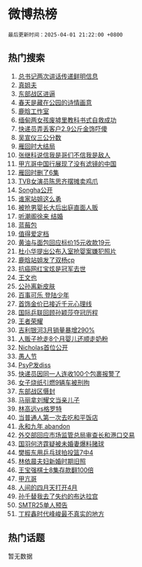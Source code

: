 # 微博热榜

`最后更新时间：2025-04-01 21:22:00 +0800`

## 热门搜索

1. [总书记两次讲话传递鲜明信息](https://m.weibo.cn/search?containerid=100103type%3D1%26t%3D10%26q%3D%23%E6%80%BB%E4%B9%A6%E8%AE%B0%E4%B8%A4%E6%AC%A1%E8%AE%B2%E8%AF%9D%E4%BC%A0%E9%80%92%E9%B2%9C%E6%98%8E%E4%BF%A1%E6%81%AF%23&stream_entry_id=51&isnewpage=1&extparam=seat%3D1%26filter_type%3Drealtimehot%26stream_entry_id%3D51%26c_type%3D51%26dgr%3D0%26cate%3D10103%26q%3D%2523%25E6%2580%25BB%25E4%25B9%25A6%25E8%25AE%25B0%25E4%25B8%25A4%25E6%25AC%25A1%25E8%25AE%25B2%25E8%25AF%259D%25E4%25BC%25A0%25E9%2580%2592%25E9%25B2%259C%25E6%2598%258E%25E4%25BF%25A1%25E6%2581%25AF%2523%26pos%3D0%26display_time%3D1743513719%26pre_seqid%3D1743513719839044503651)
1. [真姐夫](https://m.weibo.cn/search?containerid=100103type%3D1%26t%3D10%26q%3D%E7%9C%9F%E5%A7%90%E5%A4%AB&stream_entry_id=31&isnewpage=1&extparam=seat%3D1%26dgr%3D0%26stream_entry_id%3D31%26flag%3D2%26pos%3D0%26filter_type%3Drealtimehot%26c_type%3D31%26realpos%3D1%26q%3D%25E7%259C%259F%25E5%25A7%2590%25E5%25A4%25AB%26cate%3D5001%26band_rank%3D1%26lcate%3D5001%26display_time%3D1743513719%26pre_seqid%3D1743513719839044503651)
1. [东部战区进逼](https://m.weibo.cn/search?containerid=100103type%3D1%26t%3D10%26q%3D%23%E4%B8%9C%E9%83%A8%E6%88%98%E5%8C%BA%E8%BF%9B%E9%80%BC%23&stream_entry_id=31&isnewpage=1&extparam=seat%3D1%26dgr%3D0%26stream_entry_id%3D31%26flag%3D16%26pos%3D1%26filter_type%3Drealtimehot%26c_type%3D31%26realpos%3D2%26q%3D%2523%25E4%25B8%259C%25E9%2583%25A8%25E6%2588%2598%25E5%258C%25BA%25E8%25BF%259B%25E9%2580%25BC%2523%26cate%3D5001%26band_rank%3D2%26lcate%3D5001%26display_time%3D1743513719%26pre_seqid%3D1743513719839044503651)
1. [春天是藏在公园的诗情画意](https://m.weibo.cn/search?containerid=100103type%3D1%26t%3D10%26q%3D%23%E6%98%A5%E5%A4%A9%E6%98%AF%E8%97%8F%E5%9C%A8%E5%85%AC%E5%9B%AD%E7%9A%84%E8%AF%97%E6%83%85%E7%94%BB%E6%84%8F%23&stream_entry_id=31&isnewpage=1&extparam=seat%3D1%26dgr%3D0%26stream_entry_id%3D31%26flag%3D1%26pos%3D2%26filter_type%3Drealtimehot%26c_type%3D31%26realpos%3D3%26q%3D%2523%25E6%2598%25A5%25E5%25A4%25A9%25E6%2598%25AF%25E8%2597%258F%25E5%259C%25A8%25E5%2585%25AC%25E5%259B%25AD%25E7%259A%2584%25E8%25AF%2597%25E6%2583%2585%25E7%2594%25BB%25E6%2584%258F%2523%26cate%3D5001%26band_rank%3D3%26lcate%3D5001%26display_time%3D1743513719%26pre_seqid%3D1743513719839044503651)
1. [鹿晗工怍室](https://m.weibo.cn/search?containerid=100103type%3D1%26t%3D10%26q%3D%E9%B9%BF%E6%99%97%E5%B7%A5%E6%80%8D%E5%AE%A4&stream_entry_id=31&isnewpage=1&extparam=seat%3D1%26dgr%3D0%26stream_entry_id%3D31%26flag%3D2%26pos%3D3%26filter_type%3Drealtimehot%26c_type%3D31%26realpos%3D4%26q%3D%25E9%25B9%25BF%25E6%2599%2597%25E5%25B7%25A5%25E6%2580%258D%25E5%25AE%25A4%26cate%3D5001%26band_rank%3D4%26lcate%3D5001%26display_time%3D1743513719%26pre_seqid%3D1743513719839044503651)
1. [缅甸两女孩废墟里教科书式自救成功](https://m.weibo.cn/search?containerid=100103type%3D1%26t%3D10%26q%3D%23%E7%BC%85%E7%94%B8%E4%B8%A4%E5%A5%B3%E5%AD%A9%E5%BA%9F%E5%A2%9F%E9%87%8C%E6%95%99%E7%A7%91%E4%B9%A6%E5%BC%8F%E8%87%AA%E6%95%91%E6%88%90%E5%8A%9F%23&stream_entry_id=31&isnewpage=1&extparam=seat%3D1%26dgr%3D0%26stream_entry_id%3D31%26flag%3D1%26pos%3D4%26filter_type%3Drealtimehot%26c_type%3D31%26realpos%3D5%26q%3D%2523%25E7%25BC%2585%25E7%2594%25B8%25E4%25B8%25A4%25E5%25A5%25B3%25E5%25AD%25A9%25E5%25BA%259F%25E5%25A2%259F%25E9%2587%258C%25E6%2595%2599%25E7%25A7%2591%25E4%25B9%25A6%25E5%25BC%258F%25E8%2587%25AA%25E6%2595%2591%25E6%2588%2590%25E5%258A%259F%2523%26cate%3D5001%26band_rank%3D5%26lcate%3D5001%26display_time%3D1743513719%26pre_seqid%3D1743513719839044503651)
1. [快递员弄丢客户2.9公斤金饰吓傻](https://m.weibo.cn/search?containerid=100103type%3D1%26t%3D10%26q%3D%23%E5%BF%AB%E9%80%92%E5%91%98%E5%BC%84%E4%B8%A2%E5%AE%A2%E6%88%B72.9%E5%85%AC%E6%96%A4%E9%87%91%E9%A5%B0%E5%90%93%E5%82%BB%23&stream_entry_id=31&isnewpage=1&extparam=seat%3D1%26dgr%3D0%26stream_entry_id%3D31%26flag%3D0%26pos%3D5%26filter_type%3Drealtimehot%26c_type%3D31%26realpos%3D6%26q%3D%2523%25E5%25BF%25AB%25E9%2580%2592%25E5%2591%2598%25E5%25BC%2584%25E4%25B8%25A2%25E5%25AE%25A2%25E6%2588%25B72.9%25E5%2585%25AC%25E6%2596%25A4%25E9%2587%2591%25E9%25A5%25B0%25E5%2590%2593%25E5%2582%25BB%2523%26cate%3D5001%26band_rank%3D6%26lcate%3D5001%26display_time%3D1743513719%26pre_seqid%3D1743513719839044503651)
1. [吴宣仪三公分数](https://m.weibo.cn/search?containerid=100103type%3D1%26t%3D10%26q%3D%E5%90%B4%E5%AE%A3%E4%BB%AA%E4%B8%89%E5%85%AC%E5%88%86%E6%95%B0&stream_entry_id=31&isnewpage=1&extparam=seat%3D1%26dgr%3D0%26stream_entry_id%3D31%26flag%3D1%26pos%3D6%26filter_type%3Drealtimehot%26c_type%3D31%26realpos%3D7%26q%3D%25E5%2590%25B4%25E5%25AE%25A3%25E4%25BB%25AA%25E4%25B8%2589%25E5%2585%25AC%25E5%2588%2586%25E6%2595%25B0%26cate%3D5001%26band_rank%3D7%26lcate%3D5001%26display_time%3D1743513719%26pre_seqid%3D1743513719839044503651)
1. [雁回时大结局](https://m.weibo.cn/search?containerid=100103type%3D1%26t%3D10%26q%3D%E9%9B%81%E5%9B%9E%E6%97%B6%E5%A4%A7%E7%BB%93%E5%B1%80&stream_entry_id=31&isnewpage=1&extparam=seat%3D1%26dgr%3D0%26stream_entry_id%3D31%26flag%3D0%26pos%3D7%26filter_type%3Drealtimehot%26c_type%3D31%26realpos%3D8%26q%3D%25E9%259B%2581%25E5%259B%259E%25E6%2597%25B6%25E5%25A4%25A7%25E7%25BB%2593%25E5%25B1%2580%26cate%3D5001%26band_rank%3D8%26lcate%3D5001%26display_time%3D1743513719%26pre_seqid%3D1743513719839044503651)
1. [张继科说信我是哥们不信我是敌人](https://m.weibo.cn/search?containerid=100103type%3D1%26t%3D10%26q%3D%23%E5%BC%A0%E7%BB%A7%E7%A7%91%E8%AF%B4%E4%BF%A1%E6%88%91%E6%98%AF%E5%93%A5%E4%BB%AC%E4%B8%8D%E4%BF%A1%E6%88%91%E6%98%AF%E6%95%8C%E4%BA%BA%23&stream_entry_id=31&isnewpage=1&extparam=seat%3D1%26dgr%3D0%26stream_entry_id%3D31%26flag%3D0%26pos%3D8%26filter_type%3Drealtimehot%26c_type%3D31%26realpos%3D9%26q%3D%2523%25E5%25BC%25A0%25E7%25BB%25A7%25E7%25A7%2591%25E8%25AF%25B4%25E4%25BF%25A1%25E6%2588%2591%25E6%2598%25AF%25E5%2593%25A5%25E4%25BB%25AC%25E4%25B8%258D%25E4%25BF%25A1%25E6%2588%2591%25E6%2598%25AF%25E6%2595%258C%25E4%25BA%25BA%2523%26cate%3D5001%26band_rank%3D9%26lcate%3D5001%26display_time%3D1743513719%26pre_seqid%3D1743513719839044503651)
1. [甲亢哥中国行展现了没有滤镜的中国](https://m.weibo.cn/search?containerid=100103type%3D1%26t%3D10%26q%3D%23%E7%94%B2%E4%BA%A2%E5%93%A5%E4%B8%AD%E5%9B%BD%E8%A1%8C%E5%B1%95%E7%8E%B0%E4%BA%86%E6%B2%A1%E6%9C%89%E6%BB%A4%E9%95%9C%E7%9A%84%E4%B8%AD%E5%9B%BD%23&stream_entry_id=31&isnewpage=1&extparam=seat%3D1%26dgr%3D0%26stream_entry_id%3D31%26flag%3D1%26pos%3D9%26filter_type%3Drealtimehot%26c_type%3D31%26realpos%3D10%26q%3D%2523%25E7%2594%25B2%25E4%25BA%25A2%25E5%2593%25A5%25E4%25B8%25AD%25E5%259B%25BD%25E8%25A1%258C%25E5%25B1%2595%25E7%258E%25B0%25E4%25BA%2586%25E6%25B2%25A1%25E6%259C%2589%25E6%25BB%25A4%25E9%2595%259C%25E7%259A%2584%25E4%25B8%25AD%25E5%259B%25BD%2523%26cate%3D5001%26band_rank%3D10%26lcate%3D5001%26display_time%3D1743513719%26pre_seqid%3D1743513719839044503651)
1. [雁回时删了6集](https://m.weibo.cn/search?containerid=100103type%3D1%26t%3D10%26q%3D%E9%9B%81%E5%9B%9E%E6%97%B6%E5%88%A0%E4%BA%866%E9%9B%86&stream_entry_id=31&isnewpage=1&extparam=seat%3D1%26dgr%3D0%26stream_entry_id%3D31%26flag%3D1%26pos%3D10%26filter_type%3Drealtimehot%26c_type%3D31%26realpos%3D11%26q%3D%25E9%259B%2581%25E5%259B%259E%25E6%2597%25B6%25E5%2588%25A0%25E4%25BA%25866%25E9%259B%2586%26cate%3D5001%26band_rank%3D11%26lcate%3D5001%26display_time%3D1743513719%26pre_seqid%3D1743513719839044503651)
1. [TVB女演员陈思齐摆摊卖鸡爪](https://m.weibo.cn/search?containerid=100103type%3D1%26t%3D10%26q%3D%23TVB%E5%A5%B3%E6%BC%94%E5%91%98%E9%99%88%E6%80%9D%E9%BD%90%E6%91%86%E6%91%8A%E5%8D%96%E9%B8%A1%E7%88%AA%23&stream_entry_id=31&isnewpage=1&extparam=seat%3D1%26dgr%3D0%26stream_entry_id%3D31%26flag%3D1%26pos%3D11%26filter_type%3Drealtimehot%26c_type%3D31%26realpos%3D12%26q%3D%2523TVB%25E5%25A5%25B3%25E6%25BC%2594%25E5%2591%2598%25E9%2599%2588%25E6%2580%259D%25E9%25BD%2590%25E6%2591%2586%25E6%2591%258A%25E5%258D%2596%25E9%25B8%25A1%25E7%2588%25AA%2523%26cate%3D5001%26band_rank%3D12%26lcate%3D5001%26display_time%3D1743513719%26pre_seqid%3D1743513719839044503651)
1. [Songha公开](https://m.weibo.cn/search?containerid=100103type%3D1%26t%3D10%26q%3DSongha%E5%85%AC%E5%BC%80&stream_entry_id=31&isnewpage=1&extparam=seat%3D1%26dgr%3D0%26stream_entry_id%3D31%26flag%3D0%26pos%3D12%26filter_type%3Drealtimehot%26c_type%3D31%26realpos%3D13%26q%3DSongha%25E5%2585%25AC%25E5%25BC%2580%26cate%3D5001%26band_rank%3D13%26lcate%3D5001%26display_time%3D1743513719%26pre_seqid%3D1743513719839044503651)
1. [谁家站姐这么勇](https://m.weibo.cn/search?containerid=100103type%3D1%26t%3D10%26q%3D%E8%B0%81%E5%AE%B6%E7%AB%99%E5%A7%90%E8%BF%99%E4%B9%88%E5%8B%87&stream_entry_id=31&isnewpage=1&extparam=seat%3D1%26dgr%3D0%26stream_entry_id%3D31%26flag%3D0%26pos%3D13%26filter_type%3Drealtimehot%26c_type%3D31%26realpos%3D14%26q%3D%25E8%25B0%2581%25E5%25AE%25B6%25E7%25AB%2599%25E5%25A7%2590%25E8%25BF%2599%25E4%25B9%2588%25E5%258B%2587%26cate%3D5001%26band_rank%3D14%26lcate%3D5001%26display_time%3D1743513719%26pre_seqid%3D1743513719839044503651)
1. [被抢男婴长大后出庭直面人贩](https://m.weibo.cn/search?containerid=100103type%3D1%26t%3D10%26q%3D%23%E8%A2%AB%E6%8A%A2%E7%94%B7%E5%A9%B4%E9%95%BF%E5%A4%A7%E5%90%8E%E5%87%BA%E5%BA%AD%E7%9B%B4%E9%9D%A2%E4%BA%BA%E8%B4%A9%23&stream_entry_id=31&isnewpage=1&extparam=seat%3D1%26dgr%3D0%26stream_entry_id%3D31%26flag%3D1%26pos%3D14%26filter_type%3Drealtimehot%26c_type%3D31%26realpos%3D15%26q%3D%2523%25E8%25A2%25AB%25E6%258A%25A2%25E7%2594%25B7%25E5%25A9%25B4%25E9%2595%25BF%25E5%25A4%25A7%25E5%2590%258E%25E5%2587%25BA%25E5%25BA%25AD%25E7%259B%25B4%25E9%259D%25A2%25E4%25BA%25BA%25E8%25B4%25A9%2523%26cate%3D5001%26band_rank%3D15%26lcate%3D5001%26display_time%3D1743513719%26pre_seqid%3D1743513719839044503651)
1. [听潮阁徐来 结婚](https://m.weibo.cn/search?containerid=100103type%3D1%26t%3D10%26q%3D%E5%90%AC%E6%BD%AE%E9%98%81%E5%BE%90%E6%9D%A5+%E7%BB%93%E5%A9%9A&stream_entry_id=31&isnewpage=1&extparam=seat%3D1%26dgr%3D0%26stream_entry_id%3D31%26flag%3D0%26pos%3D15%26filter_type%3Drealtimehot%26c_type%3D31%26realpos%3D16%26q%3D%25E5%2590%25AC%25E6%25BD%25AE%25E9%2598%2581%25E5%25BE%2590%25E6%259D%25A5%2520%25E7%25BB%2593%25E5%25A9%259A%26cate%3D5001%26band_rank%3D16%26lcate%3D5001%26display_time%3D1743513719%26pre_seqid%3D1743513719839044503651)
1. [蓝莓包](https://m.weibo.cn/search?containerid=100103type%3D1%26t%3D10%26q%3D%E8%93%9D%E8%8E%93%E5%8C%85&stream_entry_id=31&isnewpage=1&extparam=seat%3D1%26dgr%3D0%26stream_entry_id%3D31%26flag%3D1%26pos%3D16%26filter_type%3Drealtimehot%26c_type%3D31%26realpos%3D17%26q%3D%25E8%2593%259D%25E8%258E%2593%25E5%258C%2585%26cate%3D5001%26band_rank%3D17%26lcate%3D5001%26display_time%3D1743513719%26pre_seqid%3D1743513719839044503651)
1. [值得爱定档](https://m.weibo.cn/search?containerid=100103type%3D1%26t%3D10%26q%3D%23%E5%80%BC%E5%BE%97%E7%88%B1%E5%AE%9A%E6%A1%A3%23&stream_entry_id=31&isnewpage=1&extparam=seat%3D1%26dgr%3D0%26stream_entry_id%3D31%26flag%3D1%26pos%3D17%26filter_type%3Drealtimehot%26c_type%3D31%26realpos%3D18%26q%3D%2523%25E5%2580%25BC%25E5%25BE%2597%25E7%2588%25B1%25E5%25AE%259A%25E6%25A1%25A3%2523%26cate%3D5001%26band_rank%3D18%26lcate%3D5001%26display_time%3D1743513719%26pre_seqid%3D1743513719839044503651)
1. [黄油与面包回应标价15元收款19元](https://m.weibo.cn/search?containerid=100103type%3D1%26t%3D10%26q%3D%23%E9%BB%84%E6%B2%B9%E4%B8%8E%E9%9D%A2%E5%8C%85%E5%9B%9E%E5%BA%94%E6%A0%87%E4%BB%B715%E5%85%83%E6%94%B6%E6%AC%BE19%E5%85%83%23&stream_entry_id=31&isnewpage=1&extparam=seat%3D1%26dgr%3D0%26stream_entry_id%3D31%26flag%3D0%26pos%3D18%26filter_type%3Drealtimehot%26c_type%3D31%26realpos%3D19%26q%3D%2523%25E9%25BB%2584%25E6%25B2%25B9%25E4%25B8%258E%25E9%259D%25A2%25E5%258C%2585%25E5%259B%259E%25E5%25BA%2594%25E6%25A0%2587%25E4%25BB%25B715%25E5%2585%2583%25E6%2594%25B6%25E6%25AC%25BE19%25E5%2585%2583%2523%26cate%3D5001%26band_rank%3D19%26lcate%3D5001%26display_time%3D1743513719%26pre_seqid%3D1743513719839044503651)
1. [杜小华提出公布入室抢婴案嫌犯照片](https://m.weibo.cn/search?containerid=100103type%3D1%26t%3D10%26q%3D%23%E6%9D%9C%E5%B0%8F%E5%8D%8E%E6%8F%90%E5%87%BA%E5%85%AC%E5%B8%83%E5%85%A5%E5%AE%A4%E6%8A%A2%E5%A9%B4%E6%A1%88%E5%AB%8C%E7%8A%AF%E7%85%A7%E7%89%87%23&stream_entry_id=31&isnewpage=1&extparam=seat%3D1%26dgr%3D0%26stream_entry_id%3D31%26flag%3D1%26pos%3D19%26filter_type%3Drealtimehot%26c_type%3D31%26realpos%3D20%26q%3D%2523%25E6%259D%259C%25E5%25B0%258F%25E5%258D%258E%25E6%258F%2590%25E5%2587%25BA%25E5%2585%25AC%25E5%25B8%2583%25E5%2585%25A5%25E5%25AE%25A4%25E6%258A%25A2%25E5%25A9%25B4%25E6%25A1%2588%25E5%25AB%258C%25E7%258A%25AF%25E7%2585%25A7%25E7%2589%2587%2523%26cate%3D5001%26band_rank%3D20%26lcate%3D5001%26display_time%3D1743513719%26pre_seqid%3D1743513719839044503651)
1. [鹿晗站姐发了双杨cp](https://m.weibo.cn/search?containerid=100103type%3D1%26t%3D10%26q%3D%23%E9%B9%BF%E6%99%97%E7%AB%99%E5%A7%90%E5%8F%91%E4%BA%86%E5%8F%8C%E6%9D%A8cp%23&stream_entry_id=31&isnewpage=1&extparam=seat%3D1%26dgr%3D0%26stream_entry_id%3D31%26flag%3D1%26pos%3D20%26filter_type%3Drealtimehot%26c_type%3D31%26realpos%3D21%26q%3D%2523%25E9%25B9%25BF%25E6%2599%2597%25E7%25AB%2599%25E5%25A7%2590%25E5%258F%2591%25E4%25BA%2586%25E5%258F%258C%25E6%259D%25A8cp%2523%26cate%3D5001%26band_rank%3D21%26lcate%3D5001%26display_time%3D1743513719%26pre_seqid%3D1743513719839044503651)
1. [抗癌网红宝炫是冠军去世](https://m.weibo.cn/search?containerid=100103type%3D1%26t%3D10%26q%3D%23%E6%8A%97%E7%99%8C%E7%BD%91%E7%BA%A2%E5%AE%9D%E7%82%AB%E6%98%AF%E5%86%A0%E5%86%9B%E5%8E%BB%E4%B8%96%23&stream_entry_id=31&isnewpage=1&extparam=seat%3D1%26dgr%3D0%26stream_entry_id%3D31%26flag%3D0%26pos%3D21%26filter_type%3Drealtimehot%26c_type%3D31%26realpos%3D22%26q%3D%2523%25E6%258A%2597%25E7%2599%258C%25E7%25BD%2591%25E7%25BA%25A2%25E5%25AE%259D%25E7%2582%25AB%25E6%2598%25AF%25E5%2586%25A0%25E5%2586%259B%25E5%258E%25BB%25E4%25B8%2596%2523%26cate%3D5001%26band_rank%3D22%26lcate%3D5001%26display_time%3D1743513719%26pre_seqid%3D1743513719839044503651)
1. [王文也](https://m.weibo.cn/search?containerid=100103type%3D1%26t%3D10%26q%3D%E7%8E%8B%E6%96%87%E4%B9%9F&stream_entry_id=31&isnewpage=1&extparam=seat%3D1%26dgr%3D0%26stream_entry_id%3D31%26flag%3D1%26pos%3D22%26filter_type%3Drealtimehot%26c_type%3D31%26realpos%3D23%26q%3D%25E7%258E%258B%25E6%2596%2587%25E4%25B9%259F%26cate%3D5001%26band_rank%3D23%26lcate%3D5001%26display_time%3D1743513719%26pre_seqid%3D1743513719839044503651)
1. [公孙离新皮肤](https://m.weibo.cn/search?containerid=100103type%3D1%26t%3D10%26q%3D%E5%85%AC%E5%AD%99%E7%A6%BB%E6%96%B0%E7%9A%AE%E8%82%A4&stream_entry_id=31&isnewpage=1&extparam=seat%3D1%26dgr%3D0%26stream_entry_id%3D31%26flag%3D0%26pos%3D23%26filter_type%3Drealtimehot%26c_type%3D31%26realpos%3D24%26q%3D%25E5%2585%25AC%25E5%25AD%2599%25E7%25A6%25BB%25E6%2596%25B0%25E7%259A%25AE%25E8%2582%25A4%26cate%3D5001%26band_rank%3D24%26lcate%3D5001%26display_time%3D1743513719%26pre_seqid%3D1743513719839044503651)
1. [百事可乐 登陆少年](https://m.weibo.cn/search?containerid=100103type%3D1%26t%3D10%26q%3D%E7%99%BE%E4%BA%8B%E5%8F%AF%E4%B9%90+%E7%99%BB%E9%99%86%E5%B0%91%E5%B9%B4&stream_entry_id=31&isnewpage=1&extparam=seat%3D1%26dgr%3D0%26stream_entry_id%3D31%26flag%3D1%26pos%3D24%26filter_type%3Drealtimehot%26c_type%3D31%26realpos%3D25%26q%3D%25E7%2599%25BE%25E4%25BA%258B%25E5%258F%25AF%25E4%25B9%2590%2520%25E7%2599%25BB%25E9%2599%2586%25E5%25B0%2591%25E5%25B9%25B4%26cate%3D5001%26band_rank%3D25%26lcate%3D5001%26display_time%3D1743513719%26pre_seqid%3D1743513719839044503651)
1. [首饰金价已接近千元心理线](https://m.weibo.cn/search?containerid=100103type%3D1%26t%3D10%26q%3D%23%E9%A6%96%E9%A5%B0%E9%87%91%E4%BB%B7%E5%B7%B2%E6%8E%A5%E8%BF%91%E5%8D%83%E5%85%83%E5%BF%83%E7%90%86%E7%BA%BF%23&stream_entry_id=31&isnewpage=1&extparam=seat%3D1%26dgr%3D0%26stream_entry_id%3D31%26flag%3D0%26pos%3D25%26filter_type%3Drealtimehot%26c_type%3D31%26realpos%3D26%26q%3D%2523%25E9%25A6%2596%25E9%25A5%25B0%25E9%2587%2591%25E4%25BB%25B7%25E5%25B7%25B2%25E6%258E%25A5%25E8%25BF%2591%25E5%258D%2583%25E5%2585%2583%25E5%25BF%2583%25E7%2590%2586%25E7%25BA%25BF%2523%26cate%3D5001%26band_rank%3D26%26lcate%3D5001%26display_time%3D1743513719%26pre_seqid%3D1743513719839044503651)
1. [国际乒联回顾孙颖莎夺冠历程](https://m.weibo.cn/search?containerid=100103type%3D1%26t%3D10%26q%3D%23%E5%9B%BD%E9%99%85%E4%B9%92%E8%81%94%E5%9B%9E%E9%A1%BE%E5%AD%99%E9%A2%96%E8%8E%8E%E5%A4%BA%E5%86%A0%E5%8E%86%E7%A8%8B%23&stream_entry_id=31&isnewpage=1&extparam=seat%3D1%26dgr%3D0%26stream_entry_id%3D31%26flag%3D0%26pos%3D26%26filter_type%3Drealtimehot%26c_type%3D31%26realpos%3D27%26q%3D%2523%25E5%259B%25BD%25E9%2599%2585%25E4%25B9%2592%25E8%2581%2594%25E5%259B%259E%25E9%25A1%25BE%25E5%25AD%2599%25E9%25A2%2596%25E8%258E%258E%25E5%25A4%25BA%25E5%2586%25A0%25E5%258E%2586%25E7%25A8%258B%2523%26cate%3D5001%26band_rank%3D27%26lcate%3D5001%26display_time%3D1743513719%26pre_seqid%3D1743513719839044503651)
1. [王者荣耀](https://m.weibo.cn/search?containerid=100103type%3D1%26t%3D10%26q%3D%E7%8E%8B%E8%80%85%E8%8D%A3%E8%80%80&stream_entry_id=31&isnewpage=1&extparam=seat%3D1%26dgr%3D0%26stream_entry_id%3D31%26flag%3D1%26pos%3D27%26filter_type%3Drealtimehot%26c_type%3D31%26realpos%3D28%26q%3D%25E7%258E%258B%25E8%2580%2585%25E8%258D%25A3%25E8%2580%2580%26cate%3D5001%26band_rank%3D28%26lcate%3D5001%26display_time%3D1743513719%26pre_seqid%3D1743513719839044503651)
1. [吉利银河3月销量暴增290%](https://m.weibo.cn/search?containerid=100103type%3D1%26t%3D10%26q%3D%23%E5%90%89%E5%88%A9%E9%93%B6%E6%B2%B33%E6%9C%88%E9%94%80%E9%87%8F%E6%9A%B4%E5%A2%9E290%25%23&stream_entry_id=31&isnewpage=1&extparam=seat%3D1%26dgr%3D0%26stream_entry_id%3D31%26flag%3D1%26pos%3D28%26filter_type%3Drealtimehot%26c_type%3D31%26realpos%3D29%26q%3D%2523%25E5%2590%2589%25E5%2588%25A9%25E9%2593%25B6%25E6%25B2%25B33%25E6%259C%2588%25E9%2594%2580%25E9%2587%258F%25E6%259A%25B4%25E5%25A2%259E290%2525%2523%26cate%3D5001%26band_rank%3D29%26lcate%3D5001%26display_time%3D1743513719%26pre_seqid%3D1743513719839044503651)
1. [人贩子抢走8个月婴儿还顺走奶粉](https://m.weibo.cn/search?containerid=100103type%3D1%26t%3D10%26q%3D%23%E4%BA%BA%E8%B4%A9%E5%AD%90%E6%8A%A2%E8%B5%B08%E4%B8%AA%E6%9C%88%E5%A9%B4%E5%84%BF%E8%BF%98%E9%A1%BA%E8%B5%B0%E5%A5%B6%E7%B2%89%23&stream_entry_id=31&isnewpage=1&extparam=seat%3D1%26dgr%3D0%26stream_entry_id%3D31%26flag%3D0%26pos%3D29%26filter_type%3Drealtimehot%26c_type%3D31%26realpos%3D30%26q%3D%2523%25E4%25BA%25BA%25E8%25B4%25A9%25E5%25AD%2590%25E6%258A%25A2%25E8%25B5%25B08%25E4%25B8%25AA%25E6%259C%2588%25E5%25A9%25B4%25E5%2584%25BF%25E8%25BF%2598%25E9%25A1%25BA%25E8%25B5%25B0%25E5%25A5%25B6%25E7%25B2%2589%2523%26cate%3D5001%26band_rank%3D30%26lcate%3D5001%26display_time%3D1743513719%26pre_seqid%3D1743513719839044503651)
1. [Nicholas首位公开](https://m.weibo.cn/search?containerid=100103type%3D1%26t%3D10%26q%3D%23Nicholas%E9%A6%96%E4%BD%8D%E5%85%AC%E5%BC%80%23&stream_entry_id=31&isnewpage=1&extparam=seat%3D1%26dgr%3D0%26stream_entry_id%3D31%26flag%3D1%26pos%3D30%26filter_type%3Drealtimehot%26c_type%3D31%26realpos%3D31%26q%3D%2523Nicholas%25E9%25A6%2596%25E4%25BD%258D%25E5%2585%25AC%25E5%25BC%2580%2523%26cate%3D5001%26band_rank%3D31%26lcate%3D5001%26display_time%3D1743513719%26pre_seqid%3D1743513719839044503651)
1. [愚人节](https://m.weibo.cn/search?containerid=100103type%3D1%26t%3D10%26q%3D%E6%84%9A%E4%BA%BA%E8%8A%82&stream_entry_id=31&isnewpage=1&extparam=seat%3D1%26dgr%3D0%26stream_entry_id%3D31%26flag%3D0%26pos%3D31%26filter_type%3Drealtimehot%26c_type%3D31%26realpos%3D32%26q%3D%25E6%2584%259A%25E4%25BA%25BA%25E8%258A%2582%26cate%3D5001%26band_rank%3D32%26lcate%3D5001%26display_time%3D1743513719%26pre_seqid%3D1743513719839044503651)
1. [PsyP发diss](https://m.weibo.cn/search?containerid=100103type%3D1%26t%3D10%26q%3DPsyP%E5%8F%91diss&stream_entry_id=31&isnewpage=1&extparam=seat%3D1%26dgr%3D0%26stream_entry_id%3D31%26flag%3D1%26pos%3D32%26filter_type%3Drealtimehot%26c_type%3D31%26realpos%3D33%26q%3DPsyP%25E5%258F%2591diss%26cate%3D5001%26band_rank%3D33%26lcate%3D5001%26display_time%3D1743513719%26pre_seqid%3D1743513719839044503651)
1. [快递员因同一人连收100个包裹报警了](https://m.weibo.cn/search?containerid=100103type%3D1%26t%3D10%26q%3D%23%E5%BF%AB%E9%80%92%E5%91%98%E5%9B%A0%E5%90%8C%E4%B8%80%E4%BA%BA%E8%BF%9E%E6%94%B6100%E4%B8%AA%E5%8C%85%E8%A3%B9%E6%8A%A5%E8%AD%A6%E4%BA%86%23&stream_entry_id=31&isnewpage=1&extparam=seat%3D1%26dgr%3D0%26stream_entry_id%3D31%26flag%3D0%26pos%3D33%26filter_type%3Drealtimehot%26c_type%3D31%26realpos%3D34%26q%3D%2523%25E5%25BF%25AB%25E9%2580%2592%25E5%2591%2598%25E5%259B%25A0%25E5%2590%258C%25E4%25B8%2580%25E4%25BA%25BA%25E8%25BF%259E%25E6%2594%25B6100%25E4%25B8%25AA%25E5%258C%2585%25E8%25A3%25B9%25E6%258A%25A5%25E8%25AD%25A6%25E4%25BA%2586%2523%26cate%3D5001%26band_rank%3D34%26lcate%3D5001%26display_time%3D1743513719%26pre_seqid%3D1743513719839044503651)
1. [女子烧纸引燃9辆车被刑拘](https://m.weibo.cn/search?containerid=100103type%3D1%26t%3D10%26q%3D%23%E5%A5%B3%E5%AD%90%E7%83%A7%E7%BA%B8%E5%BC%95%E7%87%839%E8%BE%86%E8%BD%A6%E8%A2%AB%E5%88%91%E6%8B%98%23&stream_entry_id=31&isnewpage=1&extparam=seat%3D1%26dgr%3D0%26stream_entry_id%3D31%26flag%3D1%26pos%3D34%26filter_type%3Drealtimehot%26c_type%3D31%26realpos%3D35%26q%3D%2523%25E5%25A5%25B3%25E5%25AD%2590%25E7%2583%25A7%25E7%25BA%25B8%25E5%25BC%2595%25E7%2587%25839%25E8%25BE%2586%25E8%25BD%25A6%25E8%25A2%25AB%25E5%2588%2591%25E6%258B%2598%2523%26cate%3D5001%26band_rank%3D35%26lcate%3D5001%26display_time%3D1743513719%26pre_seqid%3D1743513719839044503651)
1. [东部战区慑封](https://m.weibo.cn/search?containerid=100103type%3D1%26t%3D10%26q%3D%23%E4%B8%9C%E9%83%A8%E6%88%98%E5%8C%BA%E6%85%91%E5%B0%81%23&stream_entry_id=31&isnewpage=1&extparam=seat%3D1%26dgr%3D0%26stream_entry_id%3D31%26flag%3D0%26pos%3D35%26filter_type%3Drealtimehot%26c_type%3D31%26realpos%3D36%26q%3D%2523%25E4%25B8%259C%25E9%2583%25A8%25E6%2588%2598%25E5%258C%25BA%25E6%2585%2591%25E5%25B0%2581%2523%26cate%3D5001%26band_rank%3D36%26lcate%3D5001%26display_time%3D1743513719%26pre_seqid%3D1743513719839044503651)
1. [马丽拿刘耀文当亲儿子](https://m.weibo.cn/search?containerid=100103type%3D1%26t%3D10%26q%3D%E9%A9%AC%E4%B8%BD%E6%8B%BF%E5%88%98%E8%80%80%E6%96%87%E5%BD%93%E4%BA%B2%E5%84%BF%E5%AD%90&stream_entry_id=31&isnewpage=1&extparam=seat%3D1%26dgr%3D0%26stream_entry_id%3D31%26flag%3D1%26pos%3D36%26filter_type%3Drealtimehot%26c_type%3D31%26realpos%3D37%26q%3D%25E9%25A9%25AC%25E4%25B8%25BD%25E6%258B%25BF%25E5%2588%2598%25E8%2580%2580%25E6%2596%2587%25E5%25BD%2593%25E4%25BA%25B2%25E5%2584%25BF%25E5%25AD%2590%26cate%3D5001%26band_rank%3D37%26lcate%3D5001%26display_time%3D1743513719%26pre_seqid%3D1743513719839044503651)
1. [林高远vs格罗特](https://m.weibo.cn/search?containerid=100103type%3D1%26t%3D10%26q%3D%E6%9E%97%E9%AB%98%E8%BF%9Cvs%E6%A0%BC%E7%BD%97%E7%89%B9&stream_entry_id=31&isnewpage=1&extparam=seat%3D1%26dgr%3D0%26stream_entry_id%3D31%26flag%3D1%26pos%3D37%26filter_type%3Drealtimehot%26c_type%3D31%26realpos%3D38%26q%3D%25E6%259E%2597%25E9%25AB%2598%25E8%25BF%259Cvs%25E6%25A0%25BC%25E7%25BD%2597%25E7%2589%25B9%26cate%3D5001%26band_rank%3D38%26lcate%3D5001%26display_time%3D1743513719%26pre_seqid%3D1743513719839044503651)
1. [当普通人第一次去吃和平饭店](https://m.weibo.cn/search?containerid=100103type%3D1%26t%3D10%26q%3D%E5%BD%93%E6%99%AE%E9%80%9A%E4%BA%BA%E7%AC%AC%E4%B8%80%E6%AC%A1%E5%8E%BB%E5%90%83%E5%92%8C%E5%B9%B3%E9%A5%AD%E5%BA%97&stream_entry_id=31&isnewpage=1&extparam=seat%3D1%26dgr%3D0%26stream_entry_id%3D31%26flag%3D1%26pos%3D38%26filter_type%3Drealtimehot%26c_type%3D31%26realpos%3D39%26q%3D%25E5%25BD%2593%25E6%2599%25AE%25E9%2580%259A%25E4%25BA%25BA%25E7%25AC%25AC%25E4%25B8%2580%25E6%25AC%25A1%25E5%258E%25BB%25E5%2590%2583%25E5%2592%258C%25E5%25B9%25B3%25E9%25A5%25AD%25E5%25BA%2597%26cate%3D5001%26band_rank%3D39%26lcate%3D5001%26display_time%3D1743513719%26pre_seqid%3D1743513719839044503651)
1. [永和九年 abandon](https://m.weibo.cn/search?containerid=100103type%3D1%26t%3D10%26q%3D%E6%B0%B8%E5%92%8C%E4%B9%9D%E5%B9%B4+abandon&stream_entry_id=31&isnewpage=1&extparam=seat%3D1%26dgr%3D0%26stream_entry_id%3D31%26flag%3D0%26pos%3D39%26filter_type%3Drealtimehot%26c_type%3D31%26realpos%3D40%26q%3D%25E6%25B0%25B8%25E5%2592%258C%25E4%25B9%259D%25E5%25B9%25B4%2520abandon%26cate%3D5001%26band_rank%3D40%26lcate%3D5001%26display_time%3D1743513719%26pre_seqid%3D1743513719839044503651)
1. [外交部回应市场监管总局审查长和港口交易](https://m.weibo.cn/search?containerid=100103type%3D1%26t%3D10%26q%3D%23%E5%A4%96%E4%BA%A4%E9%83%A8%E5%9B%9E%E5%BA%94%E5%B8%82%E5%9C%BA%E7%9B%91%E7%AE%A1%E6%80%BB%E5%B1%80%E5%AE%A1%E6%9F%A5%E9%95%BF%E5%92%8C%E6%B8%AF%E5%8F%A3%E4%BA%A4%E6%98%93%23&stream_entry_id=31&isnewpage=1&extparam=seat%3D1%26dgr%3D0%26stream_entry_id%3D31%26flag%3D1%26pos%3D40%26filter_type%3Drealtimehot%26c_type%3D31%26realpos%3D41%26q%3D%2523%25E5%25A4%2596%25E4%25BA%25A4%25E9%2583%25A8%25E5%259B%259E%25E5%25BA%2594%25E5%25B8%2582%25E5%259C%25BA%25E7%259B%2591%25E7%25AE%25A1%25E6%2580%25BB%25E5%25B1%2580%25E5%25AE%25A1%25E6%259F%25A5%25E9%2595%25BF%25E5%2592%258C%25E6%25B8%25AF%25E5%258F%25A3%25E4%25BA%25A4%25E6%2598%2593%2523%26cate%3D5001%26band_rank%3D41%26lcate%3D5001%26display_time%3D1743513719%26pre_seqid%3D1743513719839044503651)
1. [国羽何济霆疑被未婚妻爆料赌球](https://m.weibo.cn/search?containerid=100103type%3D1%26t%3D10%26q%3D%23%E5%9B%BD%E7%BE%BD%E4%BD%95%E6%B5%8E%E9%9C%86%E7%96%91%E8%A2%AB%E6%9C%AA%E5%A9%9A%E5%A6%BB%E7%88%86%E6%96%99%E8%B5%8C%E7%90%83%23&stream_entry_id=31&isnewpage=1&extparam=seat%3D1%26dgr%3D0%26stream_entry_id%3D31%26flag%3D1%26pos%3D41%26filter_type%3Drealtimehot%26c_type%3D31%26realpos%3D42%26q%3D%2523%25E5%259B%25BD%25E7%25BE%25BD%25E4%25BD%2595%25E6%25B5%258E%25E9%259C%2586%25E7%2596%2591%25E8%25A2%25AB%25E6%259C%25AA%25E5%25A9%259A%25E5%25A6%25BB%25E7%2588%2586%25E6%2596%2599%25E8%25B5%258C%25E7%2590%2583%2523%26cate%3D5001%26band_rank%3D42%26lcate%3D5001%26display_time%3D1743513719%26pre_seqid%3D1743513719839044503651)
1. [樊振东用乒乓球拍投篮7中4](https://m.weibo.cn/search?containerid=100103type%3D1%26t%3D10%26q%3D%23%E6%A8%8A%E6%8C%AF%E4%B8%9C%E7%94%A8%E4%B9%92%E4%B9%93%E7%90%83%E6%8B%8D%E6%8A%95%E7%AF%AE7%E4%B8%AD4%23&stream_entry_id=31&isnewpage=1&extparam=seat%3D1%26dgr%3D0%26stream_entry_id%3D31%26flag%3D1%26pos%3D42%26filter_type%3Drealtimehot%26c_type%3D31%26realpos%3D43%26q%3D%2523%25E6%25A8%258A%25E6%258C%25AF%25E4%25B8%259C%25E7%2594%25A8%25E4%25B9%2592%25E4%25B9%2593%25E7%2590%2583%25E6%258B%258D%25E6%258A%2595%25E7%25AF%25AE7%25E4%25B8%25AD4%2523%26cate%3D5001%26band_rank%3D43%26lcate%3D5001%26display_time%3D1743513719%26pre_seqid%3D1743513719839044503651)
1. [林依晨夫妇新婚时期旧照](https://m.weibo.cn/search?containerid=100103type%3D1%26t%3D10%26q%3D%23%E6%9E%97%E4%BE%9D%E6%99%A8%E5%A4%AB%E5%A6%87%E6%96%B0%E5%A9%9A%E6%97%B6%E6%9C%9F%E6%97%A7%E7%85%A7%23&stream_entry_id=31&isnewpage=1&extparam=seat%3D1%26dgr%3D0%26stream_entry_id%3D31%26flag%3D1%26pos%3D43%26filter_type%3Drealtimehot%26c_type%3D31%26realpos%3D44%26q%3D%2523%25E6%259E%2597%25E4%25BE%259D%25E6%2599%25A8%25E5%25A4%25AB%25E5%25A6%2587%25E6%2596%25B0%25E5%25A9%259A%25E6%2597%25B6%25E6%259C%259F%25E6%2597%25A7%25E7%2585%25A7%2523%26cate%3D5001%26band_rank%3D44%26lcate%3D5001%26display_time%3D1743513719%26pre_seqid%3D1743513719839044503651)
1. [王宝强棋士8集存款翻100倍](https://m.weibo.cn/search?containerid=100103type%3D1%26t%3D10%26q%3D%E7%8E%8B%E5%AE%9D%E5%BC%BA%E6%A3%8B%E5%A3%AB8%E9%9B%86%E5%AD%98%E6%AC%BE%E7%BF%BB100%E5%80%8D&stream_entry_id=31&isnewpage=1&extparam=seat%3D1%26dgr%3D0%26stream_entry_id%3D31%26flag%3D1%26pos%3D44%26filter_type%3Drealtimehot%26c_type%3D31%26realpos%3D45%26q%3D%25E7%258E%258B%25E5%25AE%259D%25E5%25BC%25BA%25E6%25A3%258B%25E5%25A3%25AB8%25E9%259B%2586%25E5%25AD%2598%25E6%25AC%25BE%25E7%25BF%25BB100%25E5%2580%258D%26cate%3D5001%26band_rank%3D45%26lcate%3D5001%26display_time%3D1743513719%26pre_seqid%3D1743513719839044503651)
1. [甲亢哥](https://m.weibo.cn/search?containerid=100103type%3D1%26t%3D10%26q%3D%E7%94%B2%E4%BA%A2%E5%93%A5&stream_entry_id=31&isnewpage=1&extparam=seat%3D1%26dgr%3D0%26stream_entry_id%3D31%26flag%3D0%26pos%3D45%26filter_type%3Drealtimehot%26c_type%3D31%26realpos%3D46%26q%3D%25E7%2594%25B2%25E4%25BA%25A2%25E5%2593%25A5%26cate%3D5001%26band_rank%3D46%26lcate%3D5001%26display_time%3D1743513719%26pre_seqid%3D1743513719839044503651)
1. [人间的四月天打开4月](https://m.weibo.cn/search?containerid=100103type%3D1%26t%3D10%26q%3D%23%E4%BA%BA%E9%97%B4%E7%9A%84%E5%9B%9B%E6%9C%88%E5%A4%A9%E6%89%93%E5%BC%804%E6%9C%88%23&stream_entry_id=31&isnewpage=1&extparam=seat%3D1%26dgr%3D0%26stream_entry_id%3D31%26flag%3D0%26pos%3D46%26filter_type%3Drealtimehot%26c_type%3D31%26realpos%3D47%26q%3D%2523%25E4%25BA%25BA%25E9%2597%25B4%25E7%259A%2584%25E5%259B%259B%25E6%259C%2588%25E5%25A4%25A9%25E6%2589%2593%25E5%25BC%25804%25E6%259C%2588%2523%26cate%3D5001%26band_rank%3D47%26lcate%3D5001%26display_time%3D1743513719%26pre_seqid%3D1743513719839044503651)
1. [孙千替我去了失约的布达拉宫](https://m.weibo.cn/search?containerid=100103type%3D1%26t%3D10%26q%3D%E5%AD%99%E5%8D%83%E6%9B%BF%E6%88%91%E5%8E%BB%E4%BA%86%E5%A4%B1%E7%BA%A6%E7%9A%84%E5%B8%83%E8%BE%BE%E6%8B%89%E5%AE%AB&stream_entry_id=31&isnewpage=1&extparam=seat%3D1%26dgr%3D0%26stream_entry_id%3D31%26flag%3D1%26pos%3D47%26filter_type%3Drealtimehot%26c_type%3D31%26realpos%3D48%26q%3D%25E5%25AD%2599%25E5%258D%2583%25E6%259B%25BF%25E6%2588%2591%25E5%258E%25BB%25E4%25BA%2586%25E5%25A4%25B1%25E7%25BA%25A6%25E7%259A%2584%25E5%25B8%2583%25E8%25BE%25BE%25E6%258B%2589%25E5%25AE%25AB%26cate%3D5001%26band_rank%3D48%26lcate%3D5001%26display_time%3D1743513719%26pre_seqid%3D1743513719839044503651)
1. [SMTR25单人预告](https://m.weibo.cn/search?containerid=100103type%3D1%26t%3D10%26q%3D%23SMTR25%E5%8D%95%E4%BA%BA%E9%A2%84%E5%91%8A%23&stream_entry_id=31&isnewpage=1&extparam=seat%3D1%26dgr%3D0%26stream_entry_id%3D31%26flag%3D1%26pos%3D48%26filter_type%3Drealtimehot%26c_type%3D31%26realpos%3D49%26q%3D%2523SMTR25%25E5%258D%2595%25E4%25BA%25BA%25E9%25A2%2584%25E5%2591%258A%2523%26cate%3D5001%26band_rank%3D49%26lcate%3D5001%26display_time%3D1743513719%26pre_seqid%3D1743513719839044503651)
1. [丁程鑫时代峰峻最不真实的地方](https://m.weibo.cn/search?containerid=100103type%3D1%26t%3D10%26q%3D%23%E4%B8%81%E7%A8%8B%E9%91%AB%E6%97%B6%E4%BB%A3%E5%B3%B0%E5%B3%BB%E6%9C%80%E4%B8%8D%E7%9C%9F%E5%AE%9E%E7%9A%84%E5%9C%B0%E6%96%B9%23&stream_entry_id=31&isnewpage=1&extparam=seat%3D1%26dgr%3D0%26stream_entry_id%3D31%26flag%3D0%26pos%3D49%26filter_type%3Drealtimehot%26c_type%3D31%26realpos%3D50%26q%3D%2523%25E4%25B8%2581%25E7%25A8%258B%25E9%2591%25AB%25E6%2597%25B6%25E4%25BB%25A3%25E5%25B3%25B0%25E5%25B3%25BB%25E6%259C%2580%25E4%25B8%258D%25E7%259C%259F%25E5%25AE%259E%25E7%259A%2584%25E5%259C%25B0%25E6%2596%25B9%2523%26cate%3D5001%26band_rank%3D50%26lcate%3D5001%26display_time%3D1743513719%26pre_seqid%3D1743513719839044503651)

## 热门话题

暂无数据
